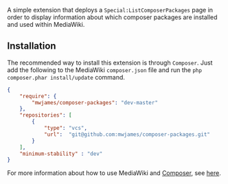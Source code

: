 A simple extension that deploys a <code>Special:ListComposerPackages</code> page in order to display information about which composer packages are installed and used within MediaWiki.

## Installation
The recommended way to install this extension is through `Composer`. Just add the following to the MediaWiki ``composer.json`` file and run the ``php composer.phar install/update`` command.

```json
{
	"require": {
		"mwjames/composer-packages": "dev-master"
	},
	"repositories": [
		{
			"type": "vcs",
			"url":  "git@github.com:mwjames/composer-packages.git"
		}
	],
	"minimum-stability" : "dev"
}
```
For more information about how to use MediaWiki and [Composer][composer], see [here][mwcomposer].

[composer]: http://getcomposer.org/
[mwcomposer]: https://www.mediawiki.org/wiki/Composer